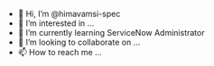- 👋 Hi, I’m @himavamsi-spec
- 👀 I’m interested in ...
- 🌱 I’m currently learning ServiceNow Administrator
- 💞️ I’m looking to collaborate on ...
- 📫 How to reach me ...

<!---
himavamsi-spec/himavamsi-spec is a ✨ special ✨ repository because its `README.md` (this file) appears on your GitHub profile.
You can click the Preview link to take a look at your changes.
--->
